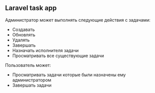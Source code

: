 <h2>Laravel task app</h2>
Администратор может выполнять следующие действия с задачами:<br>
 <ul>
   <li>Создавать</li>
   <li>Обновлять</li>
   <li>Удалять</li>
   <li>Завершать</li> 
   <li>Назначать исполнителя задачи</li> 
   <li>Просматривать все существующие задачи</li>
  </ul>
Пользователь может:
<ul>
<li>Просматривать задачи которые были назначены ему администратором</li>
<li>Завершать задачи</li>
</ul>

